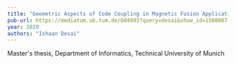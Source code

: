 ```yaml
---
title: "Geometric Aspects of Code Coupling in Magnetic Fusion Applications"
pub-url: https://mediatum.ub.tum.de/604993?query=desai&show_id=1580087
year: 2020
authors: "Ishaan Desai"
---
```

Master's thesis, Department of Informatics, Technical University of Munich
